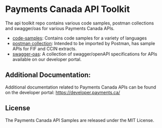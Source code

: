 # Payments Canada API Toolkit
The api toolkit repo contains various code samples, postman collections and swagger/oas for various Payments Canada APIs. 

* [code-samples](code-samples): Contains code samples for a variety of languages
* [postman collection](postman-collection): Intended to be imported by Postman, has sample APIs for FIF and CCIN extracts.
* [swagger-oas](swagger-oas): A collection of swagger/openAPI specifications for APIs available on our developer portal.  

## Additional Documentation:
Additional documentation related to Payments Canada APIs can be found on the developer portal: https://developer.payments.ca/

## License
The Payments Canada API Samples are released under the MIT License.

